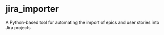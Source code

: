 # jira_importer
A Python-based tool for automating the import of epics and user stories into Jira projects
